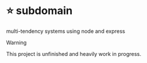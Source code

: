 # ⭐️ subdomain

multi-tendency systems using node and express

> [!WARNING]
> This project is unfinished and heavily work in progress.
